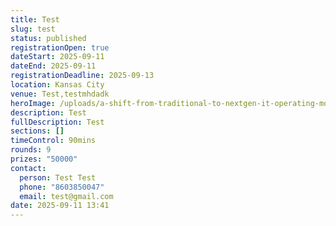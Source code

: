 ```yaml
---
title: Test
slug: test
status: published
registrationOpen: true
dateStart: 2025-09-11
dateEnd: 2025-09-11
registrationDeadline: 2025-09-13
location: Kansas City
venue: Test,testmhdadk
heroImage: /uploads/a-shift-from-traditional-to-nextgen-it-operating-model-for-application-management.jpg
description: Test
fullDescription: Test
sections: []
timeControl: 90mins
rounds: 9
prizes: "50000"
contact:
  person: Test Test
  phone: "8603850047"
  email: test@gmail.com
date: 2025-09-11 13:41
---
```

